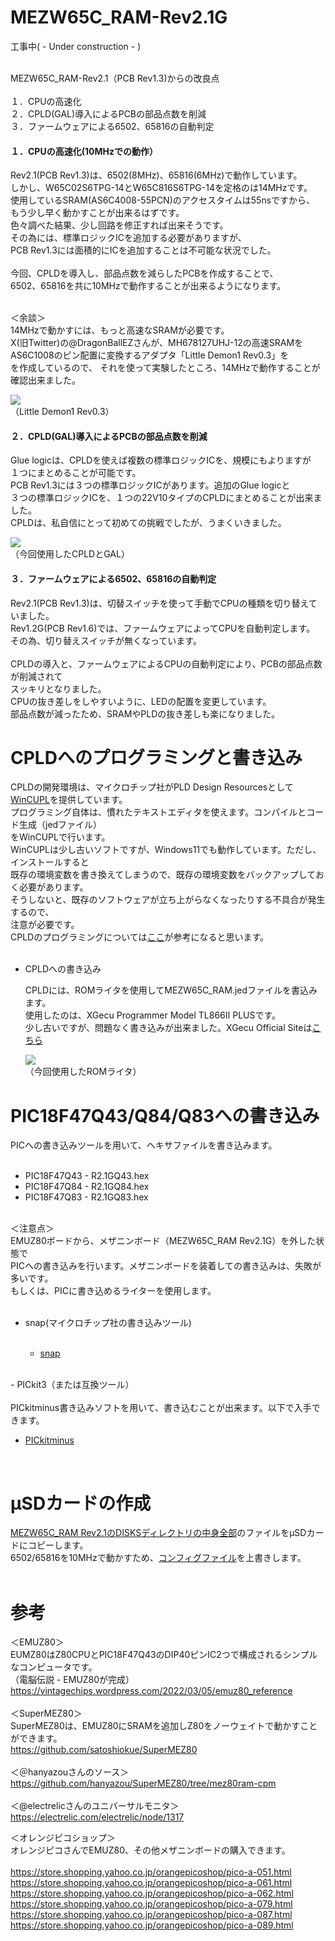 # MEZW65C_RAM-Rev2.1G

工事中( - Under construction - )

<br>
MEZW65C_RAM-Rev2.1（PCB Rev1.3)からの改良点<br>
<br>
１．CPUの高速化<br>
２．CPLD(GAL)導入によるPCBの部品点数を削減<br>
３．ファームウェアによる6502、65816の自動判定<br>

#### １．CPUの高速化(10MHzでの動作）
Rev2.1(PCB Rev1.3)は、6502(8MHz)、65816(6MHz)で動作しています。<br>
しかし、W65C02S6TPG-14とW65C816S6TPG-14を定格のは14MHzです。<br>
使用しているSRAM(AS6C4008-55PCN)のアクセスタイムは55nsですから、<br>
もう少し早く動かすことが出来るはずです。<br>
色々調べた結果、少し回路を修正すれば出来そうです。<br>
その為には、標準ロジックICを追加する必要がありますが、<br>
PCB Rev1.3には面積的にICを追加することは不可能な状況でした。<br>
<br>
今回、CPLDを導入し、部品点数を減らしたPCBを作成することで、<br>
6502、65816を共に10MHzで動作することが出来るようになります。<br>
  
<br>
＜余談＞<br>
14MHzで動かすには、もっと高速なSRAMが必要です。<br>
X(旧Twitter)の@DragonBallEZさんが、MH678127UHJ-12の高速SRAMを<br>
AS6C1008のピン配置に変換するアダプタ「Little Demon1 Rev0.3」を<br>
を作成しているので、 それを使って実験したところ、14MHzで動作することが<br>
確認出来ました。<br>

![](photo/LittleDemon1.jpg)<br>
（Little Demon1 Rev0.3）
<br>

#### ２．CPLD(GAL)導入によるPCBの部品点数を削減
Glue logicは、CPLDを使えば複数の標準ロジックICを、規模にもよりますが<br>
１つにまとめることが可能です。<br>
PCB Rev1.3には３つの標準ロジックICがあります。追加のGlue logicと<br>
３つの標準ロジックICを、１つの22V10タイプのCPLDにまとめることが出来ました。<br>
CPLDは、私自信にとって初めての挑戦でしたが、うまくいきました。<br>

![](photo/CPLD_GAL.JPG)<br>
（今回使用したCPLDとGAL）
<br>

#### ３．ファームウェアによる6502、65816の自動判定<br>
Rev2.1(PCB Rev1.3)は、切替スイッチを使って手動でCPUの種類を切り替えていました。<br>
Rev1.2G(PCB Rev1.6)では、ファームウェアによってCPUを自動判定します。<br>
その為、切り替えスイッチが無くなっています。<br>
<br>
CPLDの導入と、ファームウェアによるCPUの自動判定により、PCBの部品点数が削減されて<br>
スッキリとなりました。<br>
CPUの抜き差しをしやすいように、LEDの配置を変更しています。<br>
部品点数が減ったため、SRAMやPLDの抜き差しも楽になりました。<br>

# CPLDへのプログラミングと書き込み
CPLDの開発環境は、マイクロチップ社がPLD Design Resourcesとして[WinCUPL](https://www.microchip.com/en-us/products/fpgas-and-plds/spld-cplds/pld-design-resources)を提供しています。<br>
プログラミング自体は、慣れたテキストエディタを使えます。コンパイルとコード生成（jedファイル）<br>
をWinCUPLで行います。<br>
WinCUPLは少し古いソフトですが、Windows11でも動作しています。ただし、インストールすると<br>
既存の環境変数を書き換えてしまうので、既存の環境変数をバックアップしておく必要があります。<br>
そうしないと、既存のソフトウェアが立ち上がらなくなったりする不具合が発生するので、<br>
注意が必要です。<br>
CPLDのプログラミングについては[ここ](https://satoru8765.hatenablog.com/entry/2024/09/16/174243)が参考になると思います。<br>
<br>
 - CPLDへの書き込み<br>

   CPLDには、ROMライタを使用してMEZW65C_RAM.jedファイルを書込みます。<br>
   使用したのは、XGecu Programmer Model TL866Ⅱ PLUSです。<br>
   少し古いですが、問題なく書き込みが出来ました。XGecu Official Siteは[こちら](https://xgecu.myshopify.com/)<br>

   ![](photo/ROM_WRITER.JPG)<br>
（今回使用したROMライタ）

# PIC18F47Q43/Q84/Q83への書き込み
PICへの書き込みツールを用いて、ヘキサファイルを書き込みます。<br>
<br>
- PIC18F47Q43 - R2.1GQ43.hex
- PIC18F47Q84 - R2.1GQ84.hex
- PIC18F47Q83 - R2.1GQ83.hex
<br>
＜注意点＞<br>
EMUZ80ボードから、メザニンボード（MEZW65C_RAM Rev2.1G）を外した状態で<br>
PICへの書き込みを行います。メザニンボードを装着しての書き込みは、失敗が<br>
多いです。<br>
もしくは、PICに書き込めるライターを使用します。<br>
<br>

- snap(マイクロチップ社の書き込みツール)<br><br>

  - [snap](https://www.microchip.com/en-us/development-tool/PG164100)

<br>
- PICkit3（または互換ツール）<br><br>
  PICkitminus書き込みソフトを用いて、書き込むことが出来ます。以下で入手できます。<br>

  - [PICkitminus](http://kair.us/projects/pickitminus/)
<br>


# μSDカードの作成
[MEZW65C_RAM Rev2.1のDISKSディレクトリの中身全部](https://github.com/akih-san/MEZW65C_RAM-Rev2.1/tree/main/DISKS)のファイルをμSDカードにコピーします。<br>
6502/65816を10MHzで動かすため、[コンフィグファイル](DISKS)を上書きします。<br>
<br>

# 参考
＜EMUZ80＞<br>
EUMZ80はZ80CPUとPIC18F47Q43のDIP40ピンIC2つで構成されるシンプルなコンピュータです。<br>
（電脳伝説 - EMUZ80が完成）  <br>
https://vintagechips.wordpress.com/2022/03/05/emuz80_reference  <br>
<br>
＜SuperMEZ80＞<br>
SuperMEZ80は、EMUZ80にSRAMを追加しZ80をノーウェイトで動かすことができます。<br>
https://github.com/satoshiokue/SuperMEZ80<br>
<br>
＜＠hanyazouさんのソース＞<br>
https://github.com/hanyazou/SuperMEZ80/tree/mez80ram-cpm<br>
<br>
＜@electrelicさんのユニバーサルモニタ＞<br>
https://electrelic.com/electrelic/node/1317<br>

＜オレンジピコショップ＞  <br>
オレンジピコさんでEMUZ80、その他メザニンボードの購入できます。<br>
<br>
https://store.shopping.yahoo.co.jp/orangepicoshop/pico-a-051.html<br>
https://store.shopping.yahoo.co.jp/orangepicoshop/pico-a-061.html<br>
https://store.shopping.yahoo.co.jp/orangepicoshop/pico-a-062.html<br>
https://store.shopping.yahoo.co.jp/orangepicoshop/pico-a-079.html<br>
https://store.shopping.yahoo.co.jp/orangepicoshop/pico-a-087.html<br>
https://store.shopping.yahoo.co.jp/orangepicoshop/pico-a-089.html<br>


